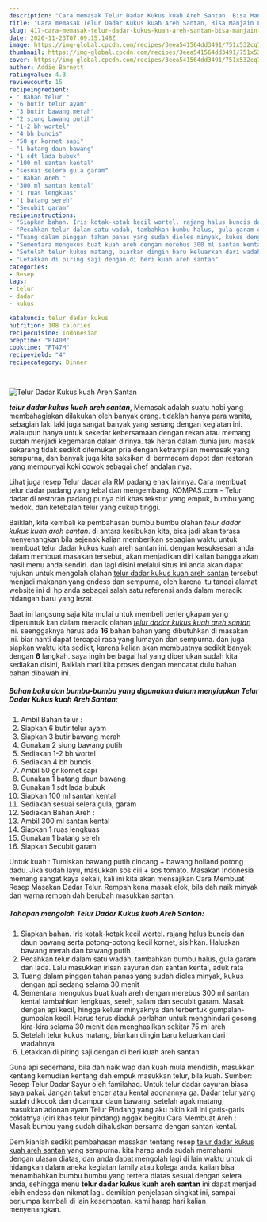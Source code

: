 ```yaml
---
description: "Cara memasak Telur Dadar Kukus kuah Areh Santan, Bisa Manjain Lidah"
title: "Cara memasak Telur Dadar Kukus kuah Areh Santan, Bisa Manjain Lidah"
slug: 417-cara-memasak-telur-dadar-kukus-kuah-areh-santan-bisa-manjain-lidah
date: 2020-11-23T07:09:15.148Z
image: https://img-global.cpcdn.com/recipes/3eea541564dd3491/751x532cq70/telur-dadar-kukus-kuah-areh-santan-foto-resep-utama.jpg
thumbnail: https://img-global.cpcdn.com/recipes/3eea541564dd3491/751x532cq70/telur-dadar-kukus-kuah-areh-santan-foto-resep-utama.jpg
cover: https://img-global.cpcdn.com/recipes/3eea541564dd3491/751x532cq70/telur-dadar-kukus-kuah-areh-santan-foto-resep-utama.jpg
author: Addie Barnett
ratingvalue: 4.3
reviewcount: 15
recipeingredient:
- " Bahan telur "
- "6 butir telur ayam"
- "3 butir bawang merah"
- "2 siung bawang putih"
- "1-2 bh wortel"
- "4 bh buncis"
- "50 gr kornet sapi"
- "1 batang daun bawang"
- "1 sdt lada bubuk"
- "100 ml santan kental"
- "sesuai selera gula garam"
- " Bahan Areh "
- "300 ml santan kental"
- "1 ruas lengkuas"
- "1 batang sereh"
- "Secubit garam"
recipeinstructions:
- "Siapkan bahan. Iris kotak-kotak kecil wortel. rajang halus buncis dan daun bawang serta potong-potong kecil kornet, sisihkan. Haluskan bawang merah dan bawang putih"
- "Pecahkan telur dalam satu wadah, tambahkan bumbu halus, gula garam dan lada. Lalu masukkan irisan sayuran dan santan kental, aduk rata"
- "Tuang dalam pinggan tahan panas yang sudah dioles minyak, kukus dengan api sedang selama 30 menit"
- "Sementara mengukus buat kuah areh dengan merebus 300 ml santan kental tambahkan lengkuas, sereh, salam dan secubit garam. Masak dengan api kecil, hingga keluar minyaknya dan terbentuk gumpalan-gumpalan kecil. Harus terus diaduk perlahan untuk menghindari gosong, kira-kira selama 30 menit dan menghasilkan sekitar 75 ml areh"
- "Setelah telur kukus matang, biarkan dingin baru keluarkan dari wadahnya"
- "Letakkan di piring saji dengan di beri kuah areh santan"
categories:
- Resep
tags:
- telur
- dadar
- kukus

katakunci: telur dadar kukus 
nutrition: 108 calories
recipecuisine: Indonesian
preptime: "PT40M"
cooktime: "PT47M"
recipeyield: "4"
recipecategory: Dinner

---
```



![Telur Dadar Kukus kuah Areh Santan](https://img-global.cpcdn.com/recipes/3eea541564dd3491/751x532cq70/telur-dadar-kukus-kuah-areh-santan-foto-resep-utama.jpg)

<b><i>telur dadar kukus kuah areh santan</i></b>, Memasak adalah suatu hobi yang membahagiakan dilakukan oleh banyak orang. tidaklah hanya para wanita, sebagian laki laki juga sangat banyak yang senang dengan kegiatan ini. walaupun hanya untuk sekedar kebersamaan dengan rekan atau memang sudah menjadi kegemaran dalam dirinya. tak heran dalam dunia juru masak sekarang tidak sedikit ditemukan pria dengan ketrampilan memasak yang sempurna, dan banyak juga kita saksikan di bermacam depot dan restoran yang mempunyai koki cowok sebagai chef andalan nya.

Lihat juga resep Telur dadar ala RM padang enak lainnya. Cara membuat telur dadar padang yang tebal dan mengembang. KOMPAS.com - Telur dadar di restoran padang punya ciri khas tekstur yang empuk, bumbu yang medok, dan ketebalan telur yang cukup tinggi.

Baiklah, kita kembali ke pembahasan bumbu bumbu olahan <i>telur dadar kukus kuah areh santan</i>. di antara kesibukan kita, bisa jadi akan terasa menyenangkan bila sejenak kalian memberikan sebagian waktu untuk membuat telur dadar kukus kuah areh santan ini. dengan kesuksesan anda dalam membuat masakan tersebut, akan menjadikan diri kalian bangga akan hasil menu anda sendiri. dan lagi disini melalui situs ini anda akan dapat rujukan untuk mengolah olahan <u>telur dadar kukus kuah areh santan</u> tersebut menjadi makanan yang endess dan sempurna, oleh karena itu tandai alamat website ini di hp anda sebagai salah satu referensi anda dalam meracik hidangan baru yang lezat.


Saat ini langsung saja kita mulai untuk membeli perlengkapan yang diperuntuk kan dalam meracik olahan <u><i>telur dadar kukus kuah areh santan</i></u> ini. seenggaknya harus ada <b>16</b> bahan bahan yang dibutuhkan di masakan ini. biar nanti dapat tercapai rasa yang lumayan dan sempurna. dan juga siapkan waktu kita sedikit, karena kalian akan membuatnya sedikit banyak dengan <b>6</b> langkah. saya ingin berbagai hal yang diperlukan sudah kita sediakan disini, Baiklah mari kita proses dengan mencatat dulu bahan bahan dibawah ini.

<!--inarticleads1-->

##### Bahan baku dan bumbu-bumbu yang digunakan dalam menyiapkan Telur Dadar Kukus kuah Areh Santan:

1. Ambil  Bahan telur :
1. Siapkan 6 butir telur ayam
1. Siapkan 3 butir bawang merah
1. Gunakan 2 siung bawang putih
1. Sediakan 1-2 bh wortel
1. Sediakan 4 bh buncis
1. Ambil 50 gr kornet sapi
1. Gunakan 1 batang daun bawang
1. Gunakan 1 sdt lada bubuk
1. Siapkan 100 ml santan kental
1. Sediakan sesuai selera gula, garam
1. Sediakan  Bahan Areh :
1. Ambil 300 ml santan kental
1. Siapkan 1 ruas lengkuas
1. Gunakan 1 batang sereh
1. Siapkan Secubit garam


Untuk kuah : Tumiskan bawang putih cincang + bawang holland potong dadu. Jika sudah layu, masukkan sos cili + sos tomato. Masakan Indonesia memang sangat kaya sekali, kali ini kita akan mensajikan Cara Membuat Resep Masakan Dadar Telur. Rempah kena masak elok, bila dah naik minyak dan warna rempah dah berubah masukkan santan. 

<!--inarticleads2-->

##### Tahapan mengolah Telur Dadar Kukus kuah Areh Santan:

1. Siapkan bahan. Iris kotak-kotak kecil wortel. rajang halus buncis dan daun bawang serta potong-potong kecil kornet, sisihkan. Haluskan bawang merah dan bawang putih
1. Pecahkan telur dalam satu wadah, tambahkan bumbu halus, gula garam dan lada. Lalu masukkan irisan sayuran dan santan kental, aduk rata
1. Tuang dalam pinggan tahan panas yang sudah dioles minyak, kukus dengan api sedang selama 30 menit
1. Sementara mengukus buat kuah areh dengan merebus 300 ml santan kental tambahkan lengkuas, sereh, salam dan secubit garam. Masak dengan api kecil, hingga keluar minyaknya dan terbentuk gumpalan-gumpalan kecil. Harus terus diaduk perlahan untuk menghindari gosong, kira-kira selama 30 menit dan menghasilkan sekitar 75 ml areh
1. Setelah telur kukus matang, biarkan dingin baru keluarkan dari wadahnya
1. Letakkan di piring saji dengan di beri kuah areh santan


Guna api sederhana, bila dah naik wap dan kuah mula mendidih, masukkan kentang kemudian kentang dah empuk masukkan telur, bila kuah. Sumber: Resep Telur Dadar Sayur oleh familahaq. Untuk telur dadar sayuran biasa saya pakai. Jangan takut encer atau kental adonannya ga. Dadar telur yang sudah dikocok dan dicampur daun bawang, setelah agak matang, masukkan adonan ayam Telur Pindang yang aku bikin kali ini garis-garis coklatnya (ciri khas telur pindang) nggak begitu Cara Membuat Areh : Masak bumbu yang sudah dihaluskan bersama dengan santan kental. 

Demikianlah sedikit pembahasan masakan tentang resep <u>telur dadar kukus kuah areh santan</u> yang sempurna. kita harap anda sudah memahami dengan ulasan diatas, dan anda dapat mengolah lagi di lain waktu untuk di hidangkan dalam aneka kegiatan family atau kolega anda. kalian bisa menambahkan bumbu bumbu yang tertera diatas sesuai dengan selera anda, sehingga menu <b>telur dadar kukus kuah areh santan</b> ini dapat menjadi lebih endess dan nikmat lagi. demikian penjelasan singkat ini, sampai berjumpa kembali di lain kesempatan. kami harap hari kalian menyenangkan.
